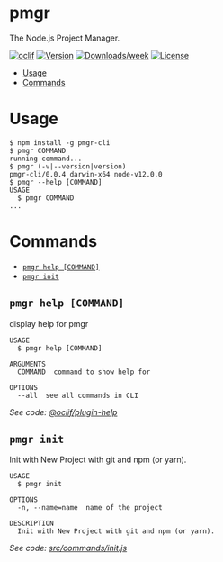pmgr
==

The Node.js Project Manager.

[![oclif](https://img.shields.io/badge/cli-oclif-brightgreen.svg)](https://oclif.io)
[![Version](https://img.shields.io/npm/v/pmgr-cli.svg)](https://npmjs.org/package/pmgr-cli)
[![Downloads/week](https://img.shields.io/npm/dw/pmgr-cli.svg)](https://npmjs.org/package/pmgr-cli)
[![License](https://img.shields.io/npm/l/pmgr-cli.svg)](https://github.com/https://github.com/0x77dev/pm/blob/master/package.json)

<!-- toc -->
* [Usage](#usage)
* [Commands](#commands)
<!-- tocstop -->
# Usage
<!-- usage -->
```sh-session
$ npm install -g pmgr-cli
$ pmgr COMMAND
running command...
$ pmgr (-v|--version|version)
pmgr-cli/0.0.4 darwin-x64 node-v12.0.0
$ pmgr --help [COMMAND]
USAGE
  $ pmgr COMMAND
...
```
<!-- usagestop -->
# Commands
<!-- commands -->
* [`pmgr help [COMMAND]`](#pmgr-help-command)
* [`pmgr init`](#pmgr-init)

## `pmgr help [COMMAND]`

display help for pmgr

```
USAGE
  $ pmgr help [COMMAND]

ARGUMENTS
  COMMAND  command to show help for

OPTIONS
  --all  see all commands in CLI
```

_See code: [@oclif/plugin-help](https://github.com/oclif/plugin-help/blob/v2.1.6/src/commands/help.ts)_

## `pmgr init`

Init with New Project with git and npm (or yarn).

```
USAGE
  $ pmgr init

OPTIONS
  -n, --name=name  name of the project

DESCRIPTION
  Init with New Project with git and npm (or yarn).
```

_See code: [src/commands/init.js](https://github.com/0x77dev/pm/blob/v0.0.4/src/commands/init.js)_
<!-- commandsstop -->

